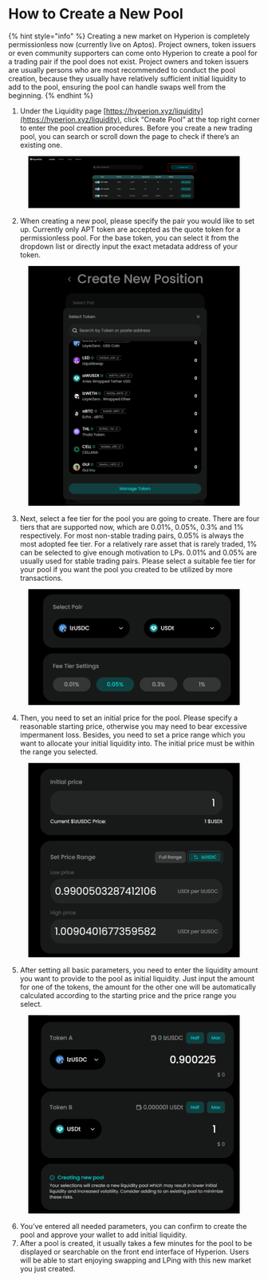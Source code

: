 # How to Create a New Pool

{% hint style="info" %}
Creating a new market on Hyperion is completely permissionless now (currently live on Aptos). Project owners, token issuers or even community supporters can come onto Hyperion to create a pool for a trading pair if the pool does not exist. Project owners and token issuers are usually persons who are most recommended to conduct the pool creation, because they usually have relatively sufficient initial liquidity to add to the pool, ensuring the pool can handle swaps well from the beginning.
{% endhint %}



1. Under the Liquidity page [https://hyperion.xyz/liquidity](https://hyperion.xyz/liquidity), click “Create Pool” at the top right corner to enter the pool creation procedures. Before you create a new trading pool, you can search or scroll down the page to check if there’s an existing one.

<figure><img src="../.gitbook/assets/image.png" alt=""><figcaption></figcaption></figure>

2. When creating a new pool, please specify the pair you would like to set up. Currently only APT token  are accepted as the quote token for a permissionless pool. For the base token, you can select it from the dropdown list or directly input the exact metadata address of your token.

<figure><img src="../.gitbook/assets/image (2).png" alt=""><figcaption></figcaption></figure>

3. Next, select a fee tier for the pool you are going to create. There are four tiers that are supported now, which are 0.01%, 0.05%, 0.3% and 1% respectively. For most non-stable trading pairs, 0.05% is always the most adopted fee tier. For a relatively rare asset that is rarely traded, 1% can be selected to give enough motivation to LPs. 0.01% and 0.05% are usually used for stable trading pairs. Please select a suitable fee tier for your pool if you want the pool you created to be utilized by more transactions.

<figure><img src="../.gitbook/assets/image (3).png" alt=""><figcaption></figcaption></figure>

4. Then, you need to set an initial price for the pool. Please specify a reasonable starting price, otherwise you may need to bear excessive impermanent loss. Besides, you need to set a price range which you want to allocate your initial liquidity into. The initial price must be within the range you selected.

<figure><img src="../.gitbook/assets/image (5).png" alt=""><figcaption></figcaption></figure>

5. After setting all basic parameters, you need to enter the liquidity amount you want to provide to the pool as initial liquidity. Just input the amount for one of the tokens, the amount for the other one will be automatically calculated according to the starting price and the price range you select.

<figure><img src="../.gitbook/assets/image (6).png" alt=""><figcaption></figcaption></figure>

6. You’ve entered all needed parameters, you can confirm to create the pool and approve your wallet to add initial liquidity.
7. After a pool is created, it usually takes a few minutes for the pool to be displayed or searchable on the front end interface of Hyperion. Users will be able to start enjoying swapping and LPing with this new market you just created.

